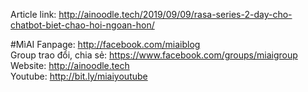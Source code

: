 
Article link: http://ainoodle.tech/2019/09/09/rasa-series-2-day-cho-chatbot-biet-chao-hoi-ngoan-hon/

#MìAI 
Fanpage: http://facebook.com/miaiblog<br>
Group trao đổi, chia sẻ: https://www.facebook.com/groups/miaigroup<br>
Website: http://ainoodle.tech<br>
Youtube: http://bit.ly/miaiyoutube<br>
